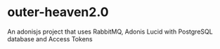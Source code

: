 # outer-heaven2.0
An adonisjs project that uses RabbitMQ, Adonis Lucid with PostgreSQL database and Access Tokens
